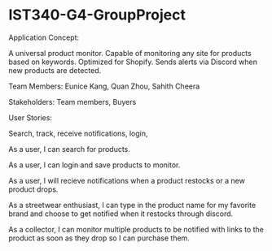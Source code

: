 # IST340-G4-GroupProject

Application Concept: 

A universal product monitor. Capable of monitoring any site for products based on keywords. Optimized for Shopify. Sends alerts via Discord when new products are detected.

Team Members: Eunice Kang, Quan Zhou, Sahith Cheera

Stakeholders: Team members, Buyers

User Stories:

Search, track, receive notifications, login, 

As a user, I can search for products.

As a user, I can login and save products to monitor. 

As a user, I will recieve notifications when a product restocks or a new product drops.

As a streetwear enthusiast, I can type in the product name for my favorite brand and choose to get notified when it restocks through discord. 

As a collector, I can monitor multiple products to be notified with links to the product as soon as they drop so I can purchase them. 




